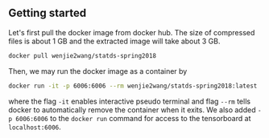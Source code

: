 ## Getting started

Let's first pull the docker image from docker hub. The size of compressed
files is about 1 GB and the extracted image will take about 3 GB.

```bash
docker pull wenjie2wang/statds-spring2018
```

Then, we may run the docker image as a container by

```bash
docker run -it -p 6006:6006 --rm wenjie2wang/statds-spring2018:latest
```

where the flag `-it` enables interactive pseudo terminal and flag `--rm` tells
docker to automatically remove the container when it exits.  We also added `-p
6006:6006` to the `docker run` command for access to the tensorboard at
`localhost:6006`.
